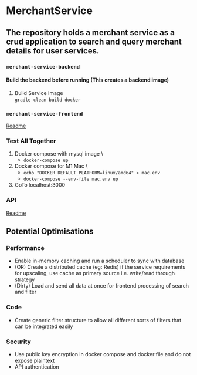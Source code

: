 # MerchantService
## The repository holds a merchant service as a crud application to search and query merchant details for user services.

### `merchant-service-backend`
#### Build the backend before running (This creates a backend image)
 1. Build Service Image \
    `gradle clean build docker` 
    
### `merchant-service-frontend`
[Readme](https://github.com/Urvashi18/MerchantService/blob/master/merchant-service-frontend/README.md)

### Test All Together
  1. Docker compose with mysql image \
     - `docker-compose up`
  2. Docker compose for M1 Mac \ 
     - `echo "DOCKER_DEFAULT_PLATFORM=linux/amd64" > mac.env`
     - `docker-compose --env-file mac.env up`
  4. GoTo localhost:3000 
    
### API
[Readme](https://github.com/Urvashi18/MerchantService/blob/master/api.md)

## Potential Optimisations
### Performance
  - Enable in-memory caching and run a scheduler to sync with database
  - (OR) Create a distributed cache (eg: Redis) if the service requirements for upscaling, use cache as primary source i.e. write/read through strategy
  - (Dirty) Load and send all data at once for frontend processing of search and filter
### Code
  - Create generic filter structure to allow all different sorts of filters that can be integrated easily 
### Security
  - Use public key encryption in docker compose and docker file and do not expose plaintext
  - API authentication



